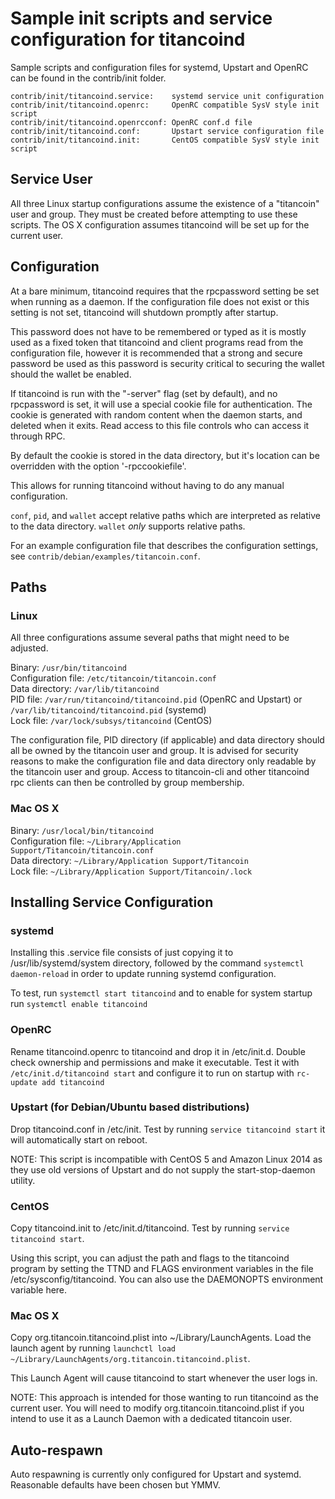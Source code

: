 Sample init scripts and service configuration for titancoind
==========================================================

Sample scripts and configuration files for systemd, Upstart and OpenRC
can be found in the contrib/init folder.

    contrib/init/titancoind.service:    systemd service unit configuration
    contrib/init/titancoind.openrc:     OpenRC compatible SysV style init script
    contrib/init/titancoind.openrcconf: OpenRC conf.d file
    contrib/init/titancoind.conf:       Upstart service configuration file
    contrib/init/titancoind.init:       CentOS compatible SysV style init script

Service User
---------------------------------

All three Linux startup configurations assume the existence of a "titancoin" user
and group.  They must be created before attempting to use these scripts.
The OS X configuration assumes titancoind will be set up for the current user.

Configuration
---------------------------------

At a bare minimum, titancoind requires that the rpcpassword setting be set
when running as a daemon.  If the configuration file does not exist or this
setting is not set, titancoind will shutdown promptly after startup.

This password does not have to be remembered or typed as it is mostly used
as a fixed token that titancoind and client programs read from the configuration
file, however it is recommended that a strong and secure password be used
as this password is security critical to securing the wallet should the
wallet be enabled.

If titancoind is run with the "-server" flag (set by default), and no rpcpassword is set,
it will use a special cookie file for authentication. The cookie is generated with random
content when the daemon starts, and deleted when it exits. Read access to this file
controls who can access it through RPC.

By default the cookie is stored in the data directory, but it's location can be overridden
with the option '-rpccookiefile'.

This allows for running titancoind without having to do any manual configuration.

`conf`, `pid`, and `wallet` accept relative paths which are interpreted as
relative to the data directory. `wallet` *only* supports relative paths.

For an example configuration file that describes the configuration settings,
see `contrib/debian/examples/titancoin.conf`.

Paths
---------------------------------

### Linux

All three configurations assume several paths that might need to be adjusted.

Binary:              `/usr/bin/titancoind`  
Configuration file:  `/etc/titancoin/titancoin.conf`  
Data directory:      `/var/lib/titancoind`  
PID file:            `/var/run/titancoind/titancoind.pid` (OpenRC and Upstart) or `/var/lib/titancoind/titancoind.pid` (systemd)  
Lock file:           `/var/lock/subsys/titancoind` (CentOS)  

The configuration file, PID directory (if applicable) and data directory
should all be owned by the titancoin user and group.  It is advised for security
reasons to make the configuration file and data directory only readable by the
titancoin user and group.  Access to titancoin-cli and other titancoind rpc clients
can then be controlled by group membership.

### Mac OS X

Binary:              `/usr/local/bin/titancoind`  
Configuration file:  `~/Library/Application Support/Titancoin/titancoin.conf`  
Data directory:      `~/Library/Application Support/Titancoin`  
Lock file:           `~/Library/Application Support/Titancoin/.lock`  

Installing Service Configuration
-----------------------------------

### systemd

Installing this .service file consists of just copying it to
/usr/lib/systemd/system directory, followed by the command
`systemctl daemon-reload` in order to update running systemd configuration.

To test, run `systemctl start titancoind` and to enable for system startup run
`systemctl enable titancoind`

### OpenRC

Rename titancoind.openrc to titancoind and drop it in /etc/init.d.  Double
check ownership and permissions and make it executable.  Test it with
`/etc/init.d/titancoind start` and configure it to run on startup with
`rc-update add titancoind`

### Upstart (for Debian/Ubuntu based distributions)

Drop titancoind.conf in /etc/init.  Test by running `service titancoind start`
it will automatically start on reboot.

NOTE: This script is incompatible with CentOS 5 and Amazon Linux 2014 as they
use old versions of Upstart and do not supply the start-stop-daemon utility.

### CentOS

Copy titancoind.init to /etc/init.d/titancoind. Test by running `service titancoind start`.

Using this script, you can adjust the path and flags to the titancoind program by
setting the TTND and FLAGS environment variables in the file
/etc/sysconfig/titancoind. You can also use the DAEMONOPTS environment variable here.

### Mac OS X

Copy org.titancoin.titancoind.plist into ~/Library/LaunchAgents. Load the launch agent by
running `launchctl load ~/Library/LaunchAgents/org.titancoin.titancoind.plist`.

This Launch Agent will cause titancoind to start whenever the user logs in.

NOTE: This approach is intended for those wanting to run titancoind as the current user.
You will need to modify org.titancoin.titancoind.plist if you intend to use it as a
Launch Daemon with a dedicated titancoin user.

Auto-respawn
-----------------------------------

Auto respawning is currently only configured for Upstart and systemd.
Reasonable defaults have been chosen but YMMV.
